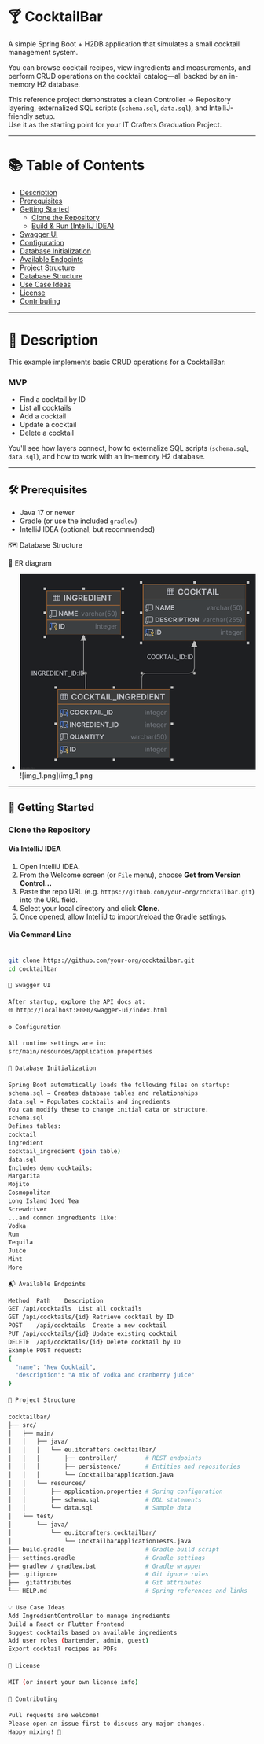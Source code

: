 # 🍸 CocktailBar

A simple Spring Boot + H2DB application that simulates a small cocktail management system.

You can browse cocktail recipes, view ingredients and measurements, and perform CRUD operations on the cocktail catalog—all backed by an in-memory H2 database.

This reference project demonstrates a clean Controller → Repository layering, externalized SQL scripts (`schema.sql`, `data.sql`), and IntelliJ-friendly setup.  
Use it as the starting point for your IT Crafters Graduation Project.

---
# 📚 **Table of Contents**

- [Description](#description)
- [Prerequisites](#prerequisites)
- [Getting Started](#getting-started)
  - [Clone the Repository](#clone-the-repository)
  - [Build & Run (IntelliJ IDEA)](#build--run-intellij-idea)
- [Swagger UI](#swagger-ui)
- [Configuration](#configuration)
- [Database Initialization](#database-initialization)
- [Available Endpoints](#available-endpoints)
- [Project Structure](#project-structure)
- [Database Structure](#database-structure)
- [Use Case Ideas](#use-case-ideas)
- [License](#license)
- [Contributing](#contributing)

---

# 📖 Description

This example implements basic CRUD operations for a CocktailBar:

### MVP

- Find a cocktail by ID
- List all cocktails
- Add a cocktail
- Update a cocktail
- Delete a cocktail

You'll see how layers connect, how to externalize SQL scripts (`schema.sql`, `data.sql`), and how to work with an in-memory H2 database.

---

## 🛠 Prerequisites

- Java 17 or newer
- Gradle (or use the included `gradlew`)
- IntelliJ IDEA (optional, but recommended)

🗺️ Database Structure

🧪 ER diagram

- ![ER Diagram](img.png)
  ![img_1.png](img_1.png
---

## 🚀 Getting Started

### Clone the Repository

#### Via IntelliJ IDEA

1. Open IntelliJ IDEA.
2. From the Welcome screen (or `File` menu), choose **Get from Version Control...**
3. Paste the repo URL (e.g. `https://github.com/your-org/cocktailbar.git`) into the URL field.
4. Select your local directory and click **Clone**.
5. Once opened, allow IntelliJ to import/reload the Gradle settings.

#### Via Command Line

```bash

git clone https://github.com/your-org/cocktailbar.git
cd cocktailbar

📑 Swagger UI

After startup, explore the API docs at:
🌐 http://localhost:8080/swagger-ui/index.html

⚙️ Configuration

All runtime settings are in:
src/main/resources/application.properties

🧰 Database Initialization

Spring Boot automatically loads the following files on startup:
schema.sql → Creates database tables and relationships
data.sql → Populates cocktails and ingredients
You can modify these to change initial data or structure.
schema.sql
Defines tables:
cocktail
ingredient
cocktail_ingredient (join table)
data.sql
Includes demo cocktails:
Margarita
Mojito
Cosmopolitan
Long Island Iced Tea
Screwdriver
...and common ingredients like:
Vodka
Rum
Tequila
Juice
Mint
More

📬 Available Endpoints

Method	Path	Description
GET	/api/cocktails	List all cocktails
GET	/api/cocktails/{id}	Retrieve cocktail by ID
POST	/api/cocktails	Create a new cocktail
PUT	/api/cocktails/{id}	Update existing cocktail
DELETE	/api/cocktails/{id}	Delete cocktail by ID
Example POST request:
{
  "name": "New Cocktail",
  "description": "A mix of vodka and cranberry juice"
}

🧱 Project Structure

cocktailbar/
├── src/
│   ├── main/
│   │   ├── java/
│   │   │   └── eu.itcrafters.cocktailbar/
│   │   │       ├── controller/        # REST endpoints
│   │   │       ├── persistence/       # Entities and repositories
│   │   │       └── CocktailbarApplication.java
│   │   └── resources/
│   │       ├── application.properties # Spring configuration
│   │       ├── schema.sql             # DDL statements
│   │       └── data.sql               # Sample data
│   └── test/
│       └── java/
│           └── eu.itcrafters.cocktailbar/
│               └── CocktailbarApplicationTests.java
├── build.gradle                       # Gradle build script
├── settings.gradle                    # Gradle settings
├── gradlew / gradlew.bat              # Gradle wrapper
├── .gitignore                         # Git ignore rules
├── .gitattributes                     # Git attributes
└── HELP.md                            # Spring references and links

💡 Use Case Ideas
Add IngredientController to manage ingredients
Build a React or Flutter frontend
Suggest cocktails based on available ingredients
Add user roles (bartender, admin, guest)
Export cocktail recipes as PDFs

📝 License

MIT (or insert your own license info)

🤝 Contributing

Pull requests are welcome!
Please open an issue first to discuss any major changes.
Happy mixing! 🍹